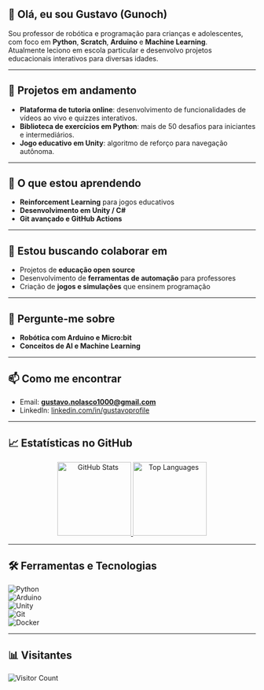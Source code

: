 <!--
👋 Olá! Eu sou @Gunoch
-->

## 👋 Olá, eu sou Gustavo (Gunoch)

Sou professor de robótica e programação para crianças e adolescentes, com foco em **Python**, **Scratch**, **Arduino** e **Machine Learning**.  
Atualmente leciono em escola particular e desenvolvo projetos educacionais interativos para diversas idades.

---

## 🔭 Projetos em andamento  
- **Plataforma de tutoria online**: desenvolvimento de funcionalidades de vídeos ao vivo e quizzes interativos.  
- **Biblioteca de exercícios em Python**: mais de 50 desafios para iniciantes e intermediários.  
- **Jogo educativo em Unity**: algoritmo de reforço para navegação autônoma.

---

## 🌱 O que estou aprendendo  
- **Reinforcement Learning** para jogos educativos  
- **Desenvolvimento em Unity / C#**  
- **Git avançado e GitHub Actions**  

---

## 👯 Estou buscando colaborar em  
- Projetos de **educação open source**  
- Desenvolvimento de **ferramentas de automação** para professores  
- Criação de **jogos e simulações** que ensinem programação  

---

## 💬 Pergunte-me sobre  
- **Robótica com Arduino e Micro:bit**  
- **Conceitos de AI e Machine Learning**  
---

## 📫 Como me encontrar  
- Email: **gustavo.nolasco1000@gmail.com**  
- LinkedIn: [linkedin.com/in/gustavoprofile]([https://linkedin.com/in/gustavoprofile](https://www.linkedin.com/in/gustavo-nolasco-chaves/))  

---

## 📈 Estatísticas no GitHub  
<div align="center">
  <a href="https://github.com/Gunoch">
    <img height="150" src="https://github-readme-stats.vercel.app/api?username=Gunoch&show_icons=true&theme=radical" alt="GitHub Stats" />
  </a>
  <a href="https://github.com/Gunoch">
    <img height="150" src="https://github-readme-stats.vercel.app/api/top-langs/?username=Gunoch&layout=compact&theme=radical" alt="Top Languages" />
  </a>
</div>

---

## 🛠️ Ferramentas e Tecnologias  
![Python](https://img.shields.io/badge/Python-3776AB?logo=python&logoColor=white)  
![Arduino](https://img.shields.io/badge/Arduino-00979D?logo=arduino&logoColor=white)  
![Unity](https://img.shields.io/badge/Unity-000000?logo=unity&logoColor=white)  
![Git](https://img.shields.io/badge/Git-F05032?logo=git&logoColor=white)  
![Docker](https://img.shields.io/badge/Docker-2496ED?logo=docker&logoColor=white)

---

## 📊 Visitantes  
![Visitor Count](https://profile-counter.glitch.me/Gunoch/count.svg)

